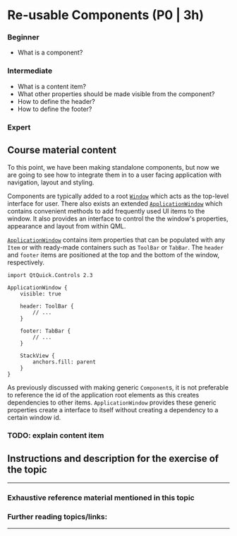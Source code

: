 # Re-usable Components (P0 | 3h)

### Beginner

* What is a component?

### Intermediate

* What is a content item?
* What other properties should be made visible from the component?
* How to define the header?
* How to define the footer?

### Expert

## Course material content

To this point, we have been making standalone components, but now we are going to see how to integrate them in to a user facing application with navigation, layout and styling.

Components are typically added to a root [`Window`](https://doc.qt.io/qt-5/qml-qtquick-window-window.html) which acts as the top-level interface for user. There also exists an extended [`ApplicationWindow`](https://doc.qt.io/qt-5/qml-qtquick-controls2-applicationwindow.html) which contains convenient methods to add frequently used UI items to the window. It also provides an interface to control the the window's properties, appearance and layout from within QML.

[`ApplicationWindow`](https://doc.qt.io/qt-5/qml-qtquick-controls2-applicationwindow.html) contains item properties that can be populated with any `Item` or with ready-made containers such as `ToolBar` or `TabBar`. The `header` and `footer` items are positioned at the top and the bottom of the window, respectively.


    import QtQuick.Controls 2.3

    ApplicationWindow {
        visible: true

        header: ToolBar {
            // ...
        }

        footer: TabBar {
            // ...
        }

        StackView {
            anchors.fill: parent
        }
    }

As previously discussed with making generic `Component`s, it is not preferable to reference the id of the application root elements as this creates dependencies to other items. `ApplicationWindow` provides these generic properties create a interface to itself without creating a dependency to a certain window id.

### TODO: explain content item


## Instructions and description for the exercise of the topic

***

### Exhaustive reference material mentioned in this topic


### Further reading topics/links:

***
